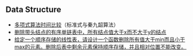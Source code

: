 ## Data Structure
* [多项式算法时间比较](https://github.com/laboratory-602/Data-Structure/tree/main/Data%20Structure/多项式算法时间比较)（标准式与秦九韶算法）
* [删除带头结点的有序单链表中，所有结点值大于x而不大于y的结点](https://github.com/laboratory-602/Data-Structure/tree/main/Data%20Structure/删除节点算法)
* [给定一个顺序存储的线性表，请设计一个函数删除所有值大于min而且小于max的元素。删除后表中剩余元素保持顺序存储，并且相对位置不能改变。](https://github.com/laboratory-602/Data-Structure/blob/main/Data%20Structure/%E7%BA%BF%E6%80%A7%E8%A1%A8%E5%88%A0%E9%99%A4%E5%8C%BA%E9%97%B4%E5%86%85%E5%85%83%E7%B4%A0%E7%AE%97%E6%B3%95/LinearList.c)
